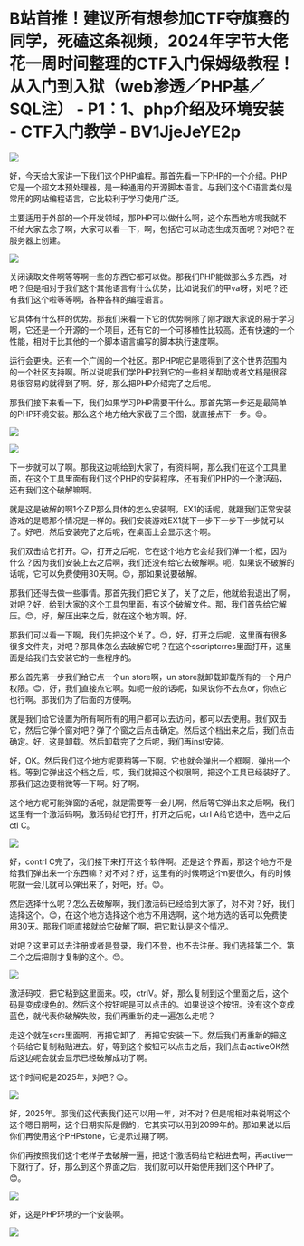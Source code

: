# B站首推！建议所有想参加CTF夺旗赛的同学，死磕这条视频，2024年字节大佬花一周时间整理的CTF入门保姆级教程！从入门到入狱（web渗透／PHP基／SQL注） - P1：1、php介绍及环境安装 - CTF入门教学 - BV1JjeJeYE2p

![](img/03ae7aea35aef9906a9bba4e83cde96b_0.png)

好，今天给大家讲一下我们这个PHP编程。那首先看一下PHP的一个介绍。PHP它是一个超文本预处理器，是一种通用的开源脚本语言。与我们这个C语言类似是常用的网站编程语言，它比较利于学习使用广泛。

主要适用于外部的一个开发领域，那PHP可以做什么啊，这个东西地方呢我就不不给大家去念了啊，大家可以看一下，啊，包括它可以动态生成页面呢？对吧？在服务器上创建。



![](img/03ae7aea35aef9906a9bba4e83cde96b_2.png)

关闭读取文件啊等等啊一些的东西它都可以做。那我们PHP能做那么多东西，对吧？但是相对于我们这个其他语言有什么优势，比如说我们的甲va呀，对吧？还有我们这个啦等等啊，各种各样的编程语言。

它具体有什么样的优势。那我们来看一下它的优势啊除了刚才跟大家说的易于学习啊，它还是一个开源的一个项目，还有它的一个可移植性比较高。还有快速的一个性能，相对于比其他的一个脚本语言编写的脚本执行速度啊。

运行会更快。还有一个广阔的一个社区。那PHP呢它是嗯得到了这个世界范围内的一个社区支持啊。所以说呢我们学PHP找到它的一些相关帮助或者文档是很容易很容易的就得到了啊。好，那么把PHP介绍完了之后呢。

那我们接下来看一下，我们如果学习PHP需要干什么。那首先第一步还是最简单的PHP环境安装。那么这个地方给大家截了三个图，就直接点下一步。😊。



![](img/03ae7aea35aef9906a9bba4e83cde96b_4.png)

![](img/03ae7aea35aef9906a9bba4e83cde96b_5.png)

下一步就可以了啊。那我这边呢给到大家了，有资料啊，那么我们在这个工具里面，在这个工具里面有我们这个PHP的安装程序，还有我们PHP的一个激活码，还有我们这个破解嘛啊。

就是这是破解的啊1个ZIP那么具体的怎么安装啊，EX1的话呢，就跟我们正常安装游戏的是嗯那个情况是一样的。我们安装游戏EX1就下一步下一步下一步就可以了。好吧，然后安装完了之后呢，在桌面上会显示这个啊。

我们双击给它打开。😊，打开之后呢，它在这个地方它会给我们弹一个框，因为什么？因为我们安装上去之后啊，我们还没有给它去破解啊。呃，如果说不破解的话呢，它可以免费使用30天啊。😊，那如果说要破解。

那我们还得去做一些事情。那首先我们把它关了，关了之后，他就给我退出了啊，对吧？好，给到大家的这个工具包里面，有这个破解文件。那，我们首先给它解压。😊，好，解压出来之后，就在这个地方啊。好。

那我们可以看一下啊，我们先把这个关了。😊，好，打开之后呢，这里面有很多很多文件夹，对吧？那具体怎么去破解它呢？在这个sscriptcrres里面打开，这里面是给我们去安装它的一些程序的。

那么首先第一步我们给它点一个un store啊，un store就卸载卸载所有的一个用户权限。😊，好，我们直接点它啊。如呃一般的话呢，如果说你不去点or，你点它也行啊。那我们为了后面的方便啊。

就是我们给它设置为所有啊所有的用户都可以去访问，都可以去使用。我们双击它，然后它弹个窗对吧？弹了个窗之后点击确定。然后这个档出来之后，我们点击确定。好，这是卸载。然后卸载完了之后呢，我们再inst安装。

好，OK。然后我们这个地方呢要稍等一下啊。它也就会弹出一个框啊，弹出一个档。等到它弹出这个档之后，哎，我们就把这个权限啊，把这个工具已经装好了。那我们这边要稍微等一下啊。好了啊。

这个地方呢可能弹窗的话呢，就是需要等一会儿啊，然后等它弹出来之后啊，我们这里有一个激活码啊，激活码给它打开，打开之后呢，ctrl A给它选中，选中之后ctl C。



![](img/03ae7aea35aef9906a9bba4e83cde96b_7.png)

好，contrl C完了，我们接下来打开这个软件啊。还是这个界面，那这个地方不是给我们弹出来一个东西嘛？对不对？好，这里有的时候啊这个n要很久，有的时候呢就一会儿就可以弹出来了，好吧，好。😊。

然后选择什么呢？怎么去破解啊，我们激活码已经给到大家了，对不对？好，我们选择这个。😊，在这个地方选择这个地方不用选啊，这个地方选的话可以免费使用30天。那我们呃直接就给它破解了啊，把它默认是这个情况。

对吧？这里可以去注册或者是登录，我们不登，也不去注册。我们选择第二个。第二个之后把刚才复制的这个。😊。



![](img/03ae7aea35aef9906a9bba4e83cde96b_9.png)

激活码哎，把它粘到这里面来。哎，ctrlV。好，那么复制到这个里面之后，这个码是变成绿色的。然后这个按钮呢是可以点击的。如果说这个按钮。没有这个变成蓝色，就代表你破解失败，我们再重新的走一遍怎么走呢？

走这个就在scrs里面啊，再把它卸了，再把它安装一下。然后我们再重新的把这个码给它复制粘贴进去。好，等到这个按钮可以点击之后，我们点击activeOK然后这边呢会就会显示已经破解成功了啊。

这个时间呢是2025年，对吧？😊。

![](img/03ae7aea35aef9906a9bba4e83cde96b_11.png)

好，2025年。那我们这代表我们还可以用一年，对不对？但是呢相对来说啊这个这个嗯日期啊，这个日期实际是假的，它其实可以用到2099年的。那如果说以后你们再使用这个PHPstone，它提示过期了啊。

你们再按照我们这个老样子去破解一遍，把这个激活码给它粘进去啊，再active一下就行了。好，那么到这个界面之后，我们就可以开始使用我们这个PHP了。😊。



![](img/03ae7aea35aef9906a9bba4e83cde96b_13.png)

好，这是PHP环境的一个安装啊。

![](img/03ae7aea35aef9906a9bba4e83cde96b_15.png)